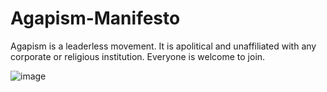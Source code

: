 # Agapism-Manifesto
Agapism is a leaderless movement. It is apolitical and unaffiliated with any corporate or religious institution. Everyone is welcome to join.

![image](https://user-images.githubusercontent.com/16287891/210279494-b6e2a1a7-40b0-4821-9830-84c8d096f958.png)

